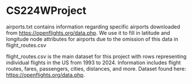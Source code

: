 # CS224WProject

airports.txt contains information regarding specific airports downloaded from https://openflights.org/data.php. We use it to fill in latitude and longitude node attributes for airports
due to the omission of this data in flight_routes.csv

flight_routes.csv is the main dataset for this project with rows representing individual flights in the US from 1993 to 2024. Information includes flight routes, fares, passengers, cities, distances, and more. Dataset found here: https://openflights.org/data.php.
